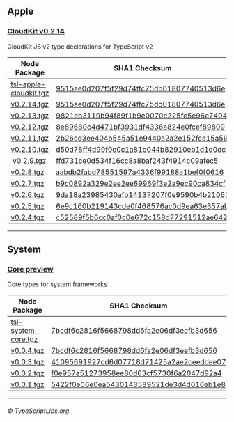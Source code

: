 ## Apple

### [CloudKit v0.2.14](tsl-apple-cloudkit/)
CloudKit JS v2 type declarations for TypeScript v2

| Node Package | SHA1 Checksum |
|--------------|---------------|
| [tsl-apple-cloudkit.tgz](npm/tsl-apple-cloudkit.tgz) | [9515ae0d207f5f29d74ffc75db01807740513d6e](npm/tsl-apple-cloudkit.sha1) |
| [v0.2.14.tgz](npm/tsl-apple-cloudkit/v0.2.14.tgz) | [9515ae0d207f5f29d74ffc75db01807740513d6e](npm/tsl-apple-cloudkit/v0.2.14.sha1) |
| [v0.2.13.tgz](npm/tsl-apple-cloudkit/v0.2.13.tgz) | [9821eb3119b94f89f1b9e0070c225fe5e96e7494](npm/tsl-apple-cloudkit/v0.2.13.sha1) |
| [v0.2.12.tgz](npm/tsl-apple-cloudkit/v0.2.12.tgz) | [8e89680c4d471bf3931df4336a824e0fcef89809](npm/tsl-apple-cloudkit/v0.2.12.sha1) |
| [v0.2.11.tgz](npm/tsl-apple-cloudkit/v0.2.11.tgz) | [2b26cd3ee404b545a51e9440a2a2e152fca15a59](npm/tsl-apple-cloudkit/v0.2.11.sha1) |
| [v0.2.10.tgz](npm/tsl-apple-cloudkit/v0.2.10.tgz) | [d50d78ff4d99f0e0c1a81b044b82910eb1d1d0dc](npm/tsl-apple-cloudkit/v0.2.10.sha1) |
| [v0.2.9.tgz](npm/tsl-apple-cloudkit/v0.2.9.tgz) | [ffd731ce0d534f16cc8a8baf243f4914c09afec5](npm/tsl-apple-cloudkit/v0.2.9.sha1) |
| [v0.2.8.tgz](npm/tsl-apple-cloudkit/v0.2.8.tgz) | [aabdb2fabd78551597a4336f99188a1bef0f0616](npm/tsl-apple-cloudkit/v0.2.8.sha1) |
| [v0.2.7.tgz](npm/tsl-apple-cloudkit/v0.2.7.tgz) | [b9c0892a329e2ee2ee69969f3e2a9ec90ca834cf](npm/tsl-apple-cloudkit/v0.2.7.sha1) |
| [v0.2.6.tgz](npm/tsl-apple-cloudkit/v0.2.6.tgz) | [9da18a23985430afb14137207f0e9590b4b21061](npm/tsl-apple-cloudkit/v0.2.6.sha1) |
| [v0.2.5.tgz](npm/tsl-apple-cloudkit/v0.2.5.tgz) | [6e9c160b219143cde0f468576ac0d9ea63e357ab](npm/tsl-apple-cloudkit/v0.2.5.sha1) |
| [v0.2.4.tgz](npm/tsl-apple-cloudkit/v0.2.4.tgz) | [c52589f5b6cc0af0c0e672c158d77291512ae642](npm/tsl-apple-cloudkit/v0.2.4.sha1) |

---

## System

### [Core preview](tsl-system-core/)
Core types for system frameworks

| Node Package | SHA1 Checksum |
|--------------|---------------|
| [tsl-system-core.tgz](npm/tsl-system-core.tgz) | [7bcdf6c2816f5668798dd6fa2e06df3eefb3d656](npm/tsl-system-core.sha1) |
| [v0.0.4.tgz](npm/tsl-system-core/v0.0.4.tgz) | [7bcdf6c2816f5668798dd6fa2e06df3eefb3d656](npm/tsl-system-core/v0.0.4.sha1) |
| [v0.0.3.tgz](npm/tsl-system-core/v0.0.3.tgz) | [41095691927cd6d07718d71425a2ae2ceeddee07](npm/tsl-system-core/v0.0.3.sha1) |
| [v0.0.2.tgz](npm/tsl-system-core/v0.0.2.tgz) | [f0e957a51273958ee80d63cf5730f6a2047d92a4](npm/tsl-system-core/v0.0.2.sha1) |
| [v0.0.1.tgz](npm/tsl-system-core/v0.0.1.tgz) | [5422f0e06e0ea5430143589521de3d4d016eb1e8](npm/tsl-system-core/v0.0.1.sha1) |

---

###### © TypeScriptLibs.org
